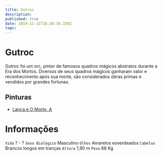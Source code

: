 ```yaml
---
title: Gutroc
description: 
published: true
date: 2019-11-11T16:28:39.328Z
tags: 
---
```


<!-- SUBTITLE: Visão geral sobre Gutroc -->

# Gutroc
Gutroc foi um orc, pintor de famosos quadros mágicos abstratos durante a Era dos Mortos. Diversos de seus quadros mágicos ganharam valor e reconhecimento após sua morte, são considerados obras primas e vendidos por grandes fortunas.

## Pinturas
* [Lança e O Morto, A](/itens/a-lanca-e-o-morto#a-lanca-e-o-morto)

# Informações
`Vida` ? - ?
`Sexo Biológico` Masculino
`Olhos` Amarelos esverdeados
`Cabelos` Brancos longos em tranças
`Altura` 1,90 m
`Peso` 68 Kg

